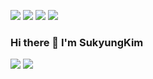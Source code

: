 <a href="https://sukyungdev.github.io/" target="_blank"><img src="https://img.shields.io/badge/Blog-FC60A8?style=flat-square&logo=GitHub&logoColor=white"/></a>
<a href="https://velog.io/@sukyungdev" target="_blank"><img src="https://img.shields.io/badge/Velog-20C997?style=flat-square&logo=Velog&logoColor=white"/></a>
<a href="mailto:sukyung.developer@gmail.com" target="_blank"><img src="https://img.shields.io/badge/sukyung.developer@gmail.com-EA4335?style=flat-square&logo=Gmail&logoColor=white"/></a>
<a href="https://codemate.kr/@sukyungdev" target="_blank"><img src="https://img.shields.io/badge/codemate-ffffff?style=flat-square&logo=&logoColor=383c4b"/></a>

### Hi there 👋 I'm SukyungKim

![](https://raw.githubusercontent.com/sukyungdev/github-stats-transparent/output/generated/overview.svg)
![](https://raw.githubusercontent.com/sukyungdev/github-stats-transparent/output/generated/languages.svg)

<!-- <a href="https://github.com/ashutosh00710/github-readme-activity-graph">
  <img src="https://activity-graph.herokuapp.com/graph?username=sukyungdev&theme=material-palenight" width="720px"/>
</a> -->

<!--
**sukyungdev/sukyungdev** is a ✨ _special_ ✨ repository because its `README.md` (this file) appears on your GitHub profile.

Here are some ideas to get you started:

- 🔭 I’m currently working on ...
- 🌱 I’m currently learning ...
- 👯 I’m looking to collaborate on ...
- 🤔 I’m looking for help with ...
- 💬 Ask me about ...
- 📫 How to reach me: ...
- 😄 Pronouns: ...
- ⚡ Fun fact: ...
-->
